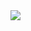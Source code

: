 <a href="https://github.com/issei1213">
  <img align="left" src="https://github-readme-stats.vercel.app/api?username=issei1213&count_private=true&show_icons=true&count_private=true&theme=synthwave" />
</a>
